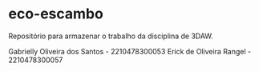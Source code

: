 # eco-escambo
Repositório para armazenar o trabalho da disciplina de 3DAW.

Gabrielly Oliveira dos Santos - 2210478300053
Erick de Oliveira Rangel - 2210478300057